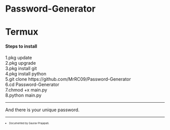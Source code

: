 # Password-Generator

# Termux

<h4>Steps to install</h4>
1.pkg update <br>
2.pkg upgrade <br>
3.pkg install git<br>
4.pkg install python<br>
5.git clone https://github.com/MrRC09/Password-Generator<br>
6.cd Password-Generator<br>
7.chmod +x main.py<br>
8.python main.py<br>
<hr>
And there is your unique password.
<br>
<hr>
<li style="font-size:8px">Documented by Gaurav Prajapati.</li>
<br>
